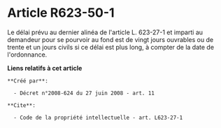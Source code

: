 # Article R623-50-1

Le délai prévu au dernier alinéa de l'article L. 623-27-1 et imparti au demandeur pour se pourvoir au fond est de vingt jours
ouvrables ou de trente et un jours civils si ce délai est plus long, à compter de la date de l'ordonnance.

**Liens relatifs à cet article**

	**Créé par**:

	  - Décret n°2008-624 du 27 juin 2008 - art. 11

	**Cite**:

	  - Code de la propriété intellectuelle - art. L623-27-1
